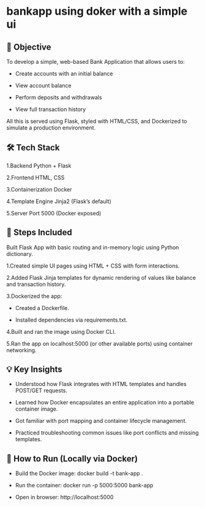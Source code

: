# bankapp using doker with a  simple ui
## 🎯 Objective
To develop a simple, web-based Bank Application that allows users to:

- Create accounts with an initial balance

- View account balance

- Perform deposits and withdrawals

- View full transaction history

All this is served using Flask, styled with HTML/CSS, and Dockerized to simulate a production environment.

## 🛠️ Tech Stack
1.Backend	Python + Flask

2.Frontend	HTML, CSS

3.Containerization	Docker

4.Template Engine	Jinja2 (Flask’s default)

5.Server Port	5000 (Docker exposed)

## 🧭 Steps Included
Built Flask App with basic routing and in-memory logic using Python dictionary.

1.Created simple UI pages using HTML + CSS with form interactions.

2.Added Flask Jinja templates for dynamic rendering of values like balance and transaction history.

3.Dockerized the app:

- Created a Dockerfile.

- Installed dependencies via requirements.txt.

4.Built and ran the image using Docker CLI.

5.Ran the app on localhost:5000 (or other available ports) using container networking.

## 💡 Key Insights
- Understood how Flask integrates with HTML templates and handles POST/GET requests.

- Learned how Docker encapsulates an entire application into a portable container image.

- Got familiar with port mapping and container lifecycle management.

- Practiced troubleshooting common issues like port conflicts and missing templates.

## 🔧 How to Run (Locally via Docker)
- Build the Docker image:
docker build -t bank-app .

- Run the container:
docker run -p 5000:5000 bank-app

- Open in browser:
http://localhost:5000



